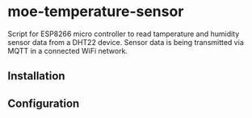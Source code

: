 # moe-temperature-sensor

Script for ESP8266 micro controller to read tamperature and humidity
sensor data from a DHT22 device. Sensor data is being transmitted
via MQTT in a connected WiFi network.

## Installation

## Configuration

